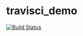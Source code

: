 # travisci_demo
[![Build Status](https://travis-ci.org/n3k0fi5t/travisci_demo.svg?branch=main)](https://travis-ci.org/n3k0fi5t/travisci_demo)
